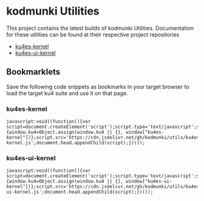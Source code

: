 # kodmunki Utilities
This project contains the latest builds of kodmunki Utilities. Documentation for these utilities can be found at
their respective project repositories

* [ku4es-kernel](https://github.com/kodmunki/ku4es-kernel)
* [ku4es-ui-kernel](https://github.com/kodmunki/ku4es-ui-kernel)

## Bookmarklets
Save the following code snippets as bookmarks in your target browser to load the target ku4 suite and use it on that page.

### ku4es-kernel
```
javascript:void((function(){var script=document.createElement('script');script.type='text/javascript';script.onload=function(){window.ku4=Object.assign(window.ku4 || {}, window["ku4es-kernel"])};script.src='https://cdn.jsdelivr.net/gh/kodmunki/utils/ku4es-kernel.js';document.head.appendChild(script);})());

```


### ku4es-ui-kernel
```
javascript:void((function(){var script=document.createElement('script');script.type='text/javascript';script.onload=function(){window.ku4=Object.assign(window.ku4 || {}, window["ku4es-ui-kernel"])};script.src='https://cdn.jsdelivr.net/gh/kodmunki/utils/ku4es-ui-kernel.js';document.head.appendChild(script);})());

```

